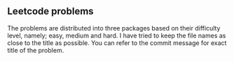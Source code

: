 ## Leetcode problems

The problems are distributed into three packages based on their difficulty level, namely; easy, medium and hard. I have tried to keep the file names as close to the title as possible. You can refer to the commit message for exact title of the problem. 